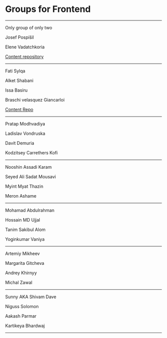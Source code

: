 # Groups for Frontend

---

Only group of only two

Josef Pospíšil

Elene Vadatchkoria

[Content repository](https://github.com/pepe/our-awesome-portfolio)

---

Fati Sylqa 

Alket Shabani

Issa Basiru

Braschi velasquez Giancarloi

[Content Repo](https://github.com/alketshabani/our-awsome-portofolio)

---

Pratap Modhvadiya

Ladislav Vondruska

Davit Demuria

Kodzitsey Carrethers Kofi

---

Nooshin Assadi Karam

Seyed Ali Sadat Mousavi

Myint Myat Thazin

Meron Ashame

---

Mohamad Abdulrahman

Hossain MD Ujjal

Tanim Sakibul Alom

Yoginkumar Vaniya

---

Artemiy Mikheev

Margarita Gitcheva

Andrey Khirnyy

Michal Zawal

---

Sunny AKA Shivam Dave 

Niguss Solomon 

Aakash Parmar 

Kartikeya Bhardwaj

---
